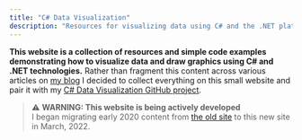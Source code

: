 ```yaml
---
title: "C# Data Visualization"
description: "Resources for visualizing data using C# and the .NET platform"
---
```


**This website is a collection of resources and simple code examples demonstrating how to visualize data and draw graphics using C# and .NET technologies.** Rather than fragment this content across various articles on [my blog](https://swharden.com/blog/) I decided to collect everything on this small website and pair it with my [C# Data Visualization GitHub project](https://github.com/swharden/Csharp-Data-Visualization).

> ⚠️ **WARNING: This website is being actively developed**\
> I began migrating early 2020 content from [the old site](https://swharden.com/CsharpDataVis/) to this new site in March, 2022.